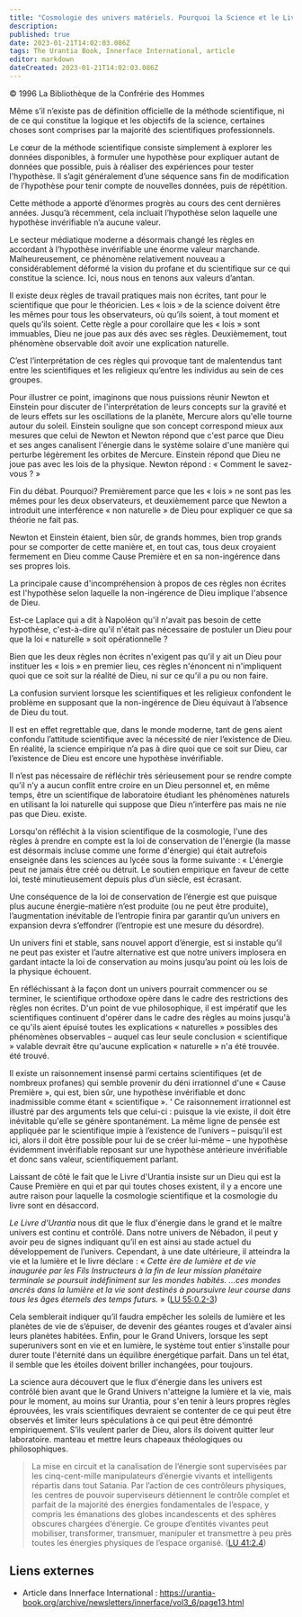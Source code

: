 ```yaml
---
title: "Cosmologie des univers matériels. Pourquoi la Science et le Livre d'Urantia ont des perspectives différentes"
description:
published: true
date: 2023-01-21T14:02:03.086Z
tags: The Urantia Book, Innerface International, article
editor: markdown
dateCreated: 2023-01-21T14:02:03.086Z
---
```


<p class="v-card v-sheet theme--light gray lighten-3 px-2">© 1996 La Bibliothèque de la Confrérie des Hommes</p>


Même s’il n’existe pas de définition officielle de la méthode scientifique, ni de ce qui constitue la logique et les objectifs de la science, certaines choses sont comprises par la majorité des scientifiques professionnels.

Le cœur de la méthode scientifique consiste simplement à explorer les données disponibles, à formuler une hypothèse pour expliquer autant de données que possible, puis à réaliser des expériences pour tester l'hypothèse. Il s’agit généralement d’une séquence sans fin de modification de l’hypothèse pour tenir compte de nouvelles données, puis de répétition.

Cette méthode a apporté d’énormes progrès au cours des cent dernières années. Jusqu’à récemment, cela incluait l’hypothèse selon laquelle une hypothèse invérifiable n’a aucune valeur.

Le secteur médiatique moderne a désormais changé les règles en accordant à l’hypothèse invérifiable une énorme valeur marchande. Malheureusement, ce phénomène relativement nouveau a considérablement déformé la vision du profane et du scientifique sur ce qui constitue la science. Ici, nous nous en tenons aux valeurs d’antan.

Il existe deux règles de travail pratiques mais non écrites, tant pour le scientifique que pour le théoricien. Les « lois » de la science doivent être les mêmes pour tous les observateurs, où qu’ils soient, à tout moment et quels qu’ils soient. Cette règle a pour corollaire que les « lois » sont immuables, Dieu ne joue pas aux dés avec ses règles. Deuxièmement, tout phénomène observable doit avoir une explication naturelle.

C’est l’interprétation de ces règles qui provoque tant de malentendus tant entre les scientifiques et les religieux qu’entre les individus au sein de ces groupes.

Pour illustrer ce point, imaginons que nous puissions réunir Newton et Einstein pour discuter de l'interprétation de leurs concepts sur la gravité et de leurs effets sur les oscillations de la planète, Mercure alors qu'elle tourne autour du soleil. Einstein souligne que son concept correspond mieux aux mesures que celui de Newton et Newton répond que c'est parce que Dieu et ses anges canalisent l'énergie dans le système solaire d'une manière qui perturbe légèrement les orbites de Mercure. Einstein répond que Dieu ne joue pas avec les lois de la physique. Newton répond : « Comment le savez-vous ? »

Fin du débat. Pourquoi? Premièrement parce que les « lois » ne sont pas les mêmes pour les deux observateurs, et deuxièmement parce que Newton a introduit une interférence « non naturelle » de Dieu pour expliquer ce que sa théorie ne fait pas.

Newton et Einstein étaient, bien sûr, de grands hommes, bien trop grands pour se comporter de cette manière et, en tout cas, tous deux croyaient fermement en Dieu comme Cause Première et en sa non-ingérence dans ses propres lois.

La principale cause d'incompréhension à propos de ces règles non écrites est l'hypothèse selon laquelle la non-ingérence de Dieu implique l'absence de Dieu.

Est-ce Laplace qui a dit à Napoléon qu'il n'avait pas besoin de cette hypothèse, c'est-à-dire qu'il n'était pas nécessaire de postuler un Dieu pour que la loi « naturelle » soit opérationnelle ?

Bien que les deux règles non écrites n'exigent pas qu'il y ait un Dieu pour instituer les « lois » en premier lieu, ces règles n'énoncent ni n'impliquent quoi que ce soit sur la réalité de Dieu, ni sur ce qu'il a pu ou non faire.

La confusion survient lorsque les scientifiques et les religieux confondent le problème en supposant que la non-ingérence de Dieu équivaut à l’absence de Dieu du tout.

Il est en effet regrettable que, dans le monde moderne, tant de gens aient confondu l’attitude scientifique avec la nécessité de nier l’existence de Dieu. En réalité, la science empirique n’a pas à dire quoi que ce soit sur Dieu, car l’existence de Dieu est encore une hypothèse invérifiable.

Il n’est pas nécessaire de réfléchir très sérieusement pour se rendre compte qu’il n’y a aucun conflit entre croire en un Dieu personnel et, en même temps, être un scientifique de laboratoire étudiant les phénomènes naturels en utilisant la loi naturelle qui suppose que Dieu n’interfère pas mais ne nie pas que Dieu. existe.

Lorsqu'on réfléchit à la vision scientifique de la cosmologie, l'une des règles à prendre en compte est la loi de conservation de l'énergie (la masse est désormais incluse comme une forme d'énergie) qui était autrefois enseignée dans les sciences au lycée sous la forme suivante : « L'énergie peut ne jamais être créé ou détruit. Le soutien empirique en faveur de cette loi, testé minutieusement depuis plus d’un siècle, est écrasant.

Une conséquence de la loi de conservation de l’énergie est que puisque plus aucune énergie-matière n’est produite (ou ne peut être produite), l’augmentation inévitable de l’entropie finira par garantir qu’un univers en expansion devra s’effondrer (l’entropie est une mesure du désordre).

Un univers fini et stable, sans nouvel apport d’énergie, est si instable qu’il ne peut pas exister et l’autre alternative est que notre univers implosera en gardant intacte la loi de conservation au moins jusqu’au point où les lois de la physique échouent.

En réfléchissant à la façon dont un univers pourrait commencer ou se terminer, le scientifique orthodoxe opère dans le cadre des restrictions des règles non écrites. D'un point de vue philosophique, il est impératif que les scientifiques continuent d'opérer dans le cadre des règles au moins jusqu'à ce qu'ils aient épuisé toutes les explications « naturelles » possibles des phénomènes observables – auquel cas leur seule conclusion « scientifique » valable devrait être qu'aucune explication « naturelle » n'a été trouvée. été trouvé.

Il existe un raisonnement insensé parmi certains scientifiques (et de nombreux profanes) qui semble provenir du déni irrationnel d'une « Cause Première », qui est, bien sûr, une hypothèse invérifiable et donc inadmissible comme étant « scientifique ». ' Ce raisonnement irrationnel est illustré par des arguments tels que celui-ci : puisque la vie existe, il doit être inévitable qu'elle se génère spontanément. La même ligne de pensée est appliquée par le scientifique impie à l’existence de l’univers – puisqu’il est ici, alors il doit être possible pour lui de se créer lui-même – une hypothèse évidemment invérifiable reposant sur une hypothèse antérieure invérifiable et donc sans valeur, scientifiquement parlant. 

Laissant de côté le fait que le Livre d'Urantia insiste sur un Dieu qui est la Cause Première en qui et par qui toutes choses existent, il y a encore une autre raison pour laquelle la cosmologie scientifique et la cosmologie du livre sont en désaccord.

_Le Livre d'Urantia_ nous dit que le flux d'énergie dans le grand et le maître univers est continu et contrôlé. Dans notre univers de Nébadon, il peut y avoir peu de signes indiquant qu’il en est ainsi au stade actuel du développement de l’univers. Cependant, à une date ultérieure, il atteindra la vie et la lumière et le livre déclare : « _Cette ère de lumière et de vie inaugurée par les Fils Instructeurs à la fin de leur mission planétaire terminale se poursuit indéfiniment sur les mondes habités. ...ces mondes ancrés dans la lumière et la vie sont destinés à poursuivre leur course dans tous les âges éternels des temps futurs._ » ([LU 55:0.2-3](/fr/The_Urantia_Book/55#p0_2))

Cela semblerait indiquer qu’il faudra empêcher les soleils de lumière et les planètes de vie de s’épuiser, de devenir des géantes rouges et d’avaler ainsi leurs planètes habitées. Enfin, pour le Grand Univers, lorsque les sept superunivers sont en vie et en lumière, le système tout entier s'installe pour durer toute l'éternité dans un équilibre énergétique parfait. Dans un tel état, il semble que les étoiles doivent briller inchangées, pour toujours.

La science aura découvert que le flux d'énergie dans les univers est contrôlé bien avant que le Grand Univers n'atteigne la lumière et la vie, mais pour le moment, au moins sur Urantia, pour s'en tenir à leurs propres règles éprouvées, les vrais scientifiques devraient se contenter de ce qui peut être observés et limiter leurs spéculations à ce qui peut être démontré empiriquement. S’ils veulent parler de Dieu, alors ils doivent quitter leur laboratoire. manteau et mettre leurs chapeaux théologiques ou philosophiques.

> La mise en circuit et la canalisation de l’énergie sont supervisées par les cinq-cent-mille manipulateurs d’énergie vivants et intelligents répartis dans tout Satania. Par l’action de ces contrôleurs physiques, les centres de pouvoir superviseurs détiennent le contrôle complet et parfait de la majorité des énergies fondamentales de l’espace, y compris les émanations des globes incandescents et des sphères obscures chargées d’énergie. Ce groupe d’entités vivantes peut mobiliser, transformer, transmuer, manipuler et transmettre à peu près toutes les énergies physiques de l’espace organisé. ([LU 41:2.4](/fr/The_Urantia_Book/41#p2_4))

## Liens externes

- Article dans Innerface International : https://urantia-book.org/archive/newsletters/innerface/vol3_6/page13.html


